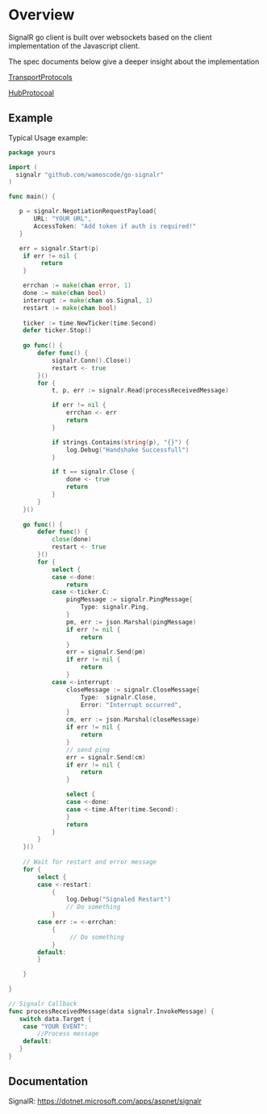 # Overview

SignalR go client is built over websockets based on the client implementation of the Javascript client.

The spec documents below give a deeper insight about the implementation

[TransportProtocols](https://github.com/dotnet/aspnetcore/blob/master/src/SignalR/docs/specs/TransportProtocols.md)

[HubProtocoal](https://github.com/dotnet/aspnetcore/blob/master/src/SignalR/docs/specs/HubProtocol.md)



## Example
Typical Usage example:

```go
package yours

import (
  signalr "github.com/wamoscode/go-signalr"
)

func main() {

   p = signalr.NegotiationRequestPayload{
       URL: "YOUR URL",
       AccessToken: "Add token if auth is required!"
   }

   err = signalr.Start(p)
	if err != nil {
		 return
    }

    errchan := make(chan error, 1)
    done := make(chan bool)
    interrupt := make(chan os.Signal, 1)
	restart := make(chan bool)
 
	ticker := time.NewTicker(time.Second)
	defer ticker.Stop()
    
    go func() {
		defer func() {
			signalr.Conn().Close()
			restart <- true
		}()
		for {
			t, p, err := signalr.Read(processReceivedMessage)

			if err != nil {
				errchan <- err
				return
			}

			if strings.Contains(string(p), "{}") {
				log.Debug("Handshake Successfull")
			}

			if t == signalr.Close {
				done <- true
				return
			}
		}
    }()
    
    go func() {
		defer func() {
			close(done)
			restart <- true
		}()
		for {
			select {
			case <-done:
				return
			case <-ticker.C:
				pingMessage := signalr.PingMessage{
					Type: signalr.Ping,
				}
				pm, err := json.Marshal(pingMessage)
				if err != nil {
					return
				}
				err = signalr.Send(pm)
				if err != nil {
					return
				}
			case <-interrupt:
				closeMessage := signalr.CloseMessage{
					Type:  signalr.Close,
					Error: "Interrupt occurred",
				}
				cm, err := json.Marshal(closeMessage)
				if err != nil {
					return
				}
				// send ping
				err = signalr.Send(cm)
				if err != nil {
					return
				}

				select {
				case <-done:
				case <-time.After(time.Second):
				}
				return
			}
		}
    }()
    
    // Wait for restart and error message
    for {
		select {
		case <-restart:
			{
				log.Debug("Signaled Restart")
				// Do something
			}
		case err := <-errchan:
			{
				 // Do something
			} 
		default:
		}

	}
  
}

// Signalr Callback
func processReceivedMessage(data signalr.InvokeMessage) {
   switch data.Target {
	case "YOUR EVENT":
        //Process message
    default:
   }
}
```

## Documentation
SignalR: https://dotnet.microsoft.com/apps/aspnet/signalr